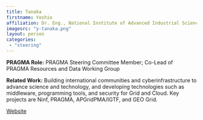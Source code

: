 ```yaml
---
title: Tanaka
firstname: Yoshio
affiliation: Dr. Eng., National Institute of Advanced Industrial Science and Technology (AIST)
imagesrc: "y-tanaka.png"
layout: person
categories:
 - "steering"
---
```


**PRAGMA Role:** PRAGMA Steering Committee Member; Co-Lead of PRAGMA Resources and Data Working Group

**Related Work:** Building international communities and cyberinfrastructure to
advance science and technology, and developing technologies such as
middleware, programming tools, and security for Grid and Cloud. Key projects
are Ninf, PRAGMA, APGridPMA/IGTF, and GEO Grid.

[Website][1]

[1]: http://www.aist.go.jp/
